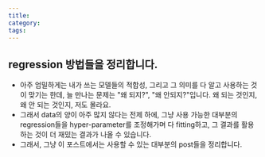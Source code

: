 ```yaml
---
title:
category:
tags:
---
```


## regression 방법들을 정리합니다. 

- 아주 엄밀하게는 내가 쓰는 모델들의 적합성, 그리고 그 의미를 다 알고 사용하는 것이 맞기는 한데, 늘 만나는 문제는 "왜 되지?", "왜 안되지?"입니다. 왜 되는 것인지, 왜 안 되는 것인지, 저도 몰라요. 
- 그래서 data의 양이 아주 많지 않다는 전제 하에, 그냥 사용 가능한 대부분의 regression들을 hyper-parameter를 조정해가며 다 fitting하고, 그 결과를 활용하는 것이 더 재밌는 결과가 나올 수 있습니다. 
- 그래서, 그냥 이 포스트에서는 사용할 수 있는 대부분의 post들을 정리합니다. 